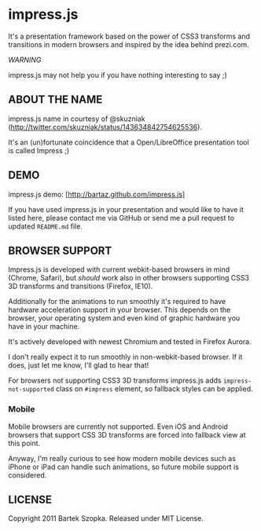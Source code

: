 impress.js
============

It's a presentation framework based on the power of CSS3 transforms and 
transitions in modern browsers and inspired by the idea behind prezi.com.

*WARNING*

impress.js may not help you if you have nothing interesting to say ;)


ABOUT THE NAME
----------------

impress.js name in courtesy of @skuzniak (http://twitter.com/skuzniak/status/143634842754625536).

It's an (un)fortunate coincidence that a Open/LibreOffice presentation tool is called Impress ;)



DEMO
------

impress.js demo: [http://bartaz.github.com/impress.js]


If you have used impress.js in your presentation and would like to have it listed here,
please contact me via GitHub or send me a pull request to updated `README.md` file.



BROWSER SUPPORT
-----------------

Impress.js is developed with current webkit-based browsers in mind (Chrome,
Safari), but *should* work also in other browsers supporting CSS3 3D transforms
and transitions (Firefox, IE10).

Additionally for the animations to run smoothly it's required to have hardware
acceleration support in your browser. This depends on the browser, your operating
system and even kind of graphic hardware you have in your machine.

It's actively developed with newest Chromium and tested in Firefox Aurora.

I don't really expect it to run smoothly in non-webkit-based browser.
If it does, just let me know, I'll glad to hear that!

For browsers not supporting CSS3 3D transforms impress.js adds `impress-not-supported`
class on `#impress` element, so fallback styles can be applied.


### Mobile

Mobile browsers are currently not supported. Even iOS and Android browsers that support
CSS 3D transforms are forced into fallback view at this point.

Anyway, I'm really curious to see how modern mobile devices such as iPhone or iPad can
handle such animations, so future mobile support is considered.



LICENSE
---------

Copyright 2011 Bartek Szopka. Released under MIT License.

